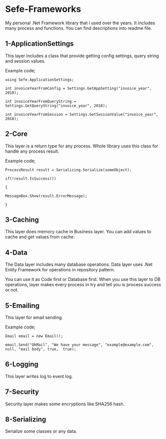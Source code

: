 # Sefe-Frameworks

My personal .Net Framework library that i used over the years. It includes many process and functions. You can find descriptions into readme file.

## 1-ApplicationSettings

This layer includes a class that provide getting config settings, query string and session values.

Example code;

```
using Sefe.ApplicationSettings;

int invoiceYearFromConfig = Settings.GetAppSetting("invoice_year", 2018); 

int invoiceYearFromQueryString = Settings.GetQueryString("invoice_year", 2018); 

int invoiceYearFromSession = Settings.GetSessionValue("invoice_year", 2018); 
```

## 2-Core

This layer is a return type for any process. Whole library uses this class for handle any process result.

Example code;

```
ProcessResult result = Serializing.Serialize(someObject);

if(!result.IsSuccess())

{

MessageBox.Show(result.ErrorMessage);

}
```

## 3-Caching

This layer does memory cache in Business layer. You can add values to cache and get values from cache.

## 4-Data

The Data layer includes many database operations. Data layer uses .Net Entity Framework for operations in repository pattern.

You can use it as Code first or Database first. When you use this layer to DB operations, layer makes every process in try and tell you is process success or not.

## 5-Emailing

This layer for email sending.

Example code;

```
Email email = new Email();

email.Send("OkMail", "We have your message", "example@example.com", null, "mail body", true,  true);

```

## 6-Logging

This layer writes log to event log.

## 7-Security

Security layer makes some encryptions like SHA256 hash.

## 8-Serializing

Serialize some classes or any data.